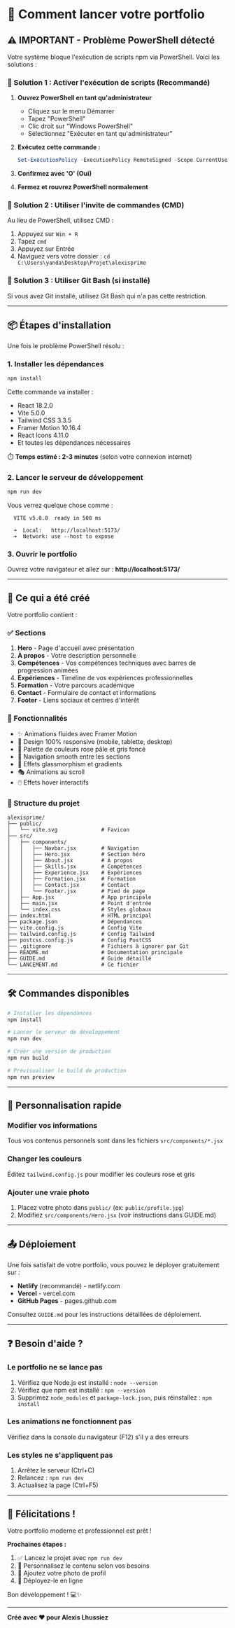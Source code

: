 # 🚀 Comment lancer votre portfolio

## ⚠️ IMPORTANT - Problème PowerShell détecté

Votre système bloque l'exécution de scripts npm via PowerShell. Voici les solutions :

### 🔧 Solution 1 : Activer l'exécution de scripts (Recommandé)

1. **Ouvrez PowerShell en tant qu'administrateur**
   - Cliquez sur le menu Démarrer
   - Tapez "PowerShell"
   - Clic droit sur "Windows PowerShell"
   - Sélectionnez "Exécuter en tant qu'administrateur"

2. **Exécutez cette commande :**
   ```powershell
   Set-ExecutionPolicy -ExecutionPolicy RemoteSigned -Scope CurrentUser
   ```

3. **Confirmez avec 'O' (Oui)**

4. **Fermez et rouvrez PowerShell normalement**

### 🔧 Solution 2 : Utiliser l'invite de commandes (CMD)

Au lieu de PowerShell, utilisez CMD :
1. Appuyez sur `Win + R`
2. Tapez `cmd`
3. Appuyez sur Entrée
4. Naviguez vers votre dossier : `cd C:\Users\yanda\Desktop\Projet\alexisprime`

### 🔧 Solution 3 : Utiliser Git Bash (si installé)

Si vous avez Git installé, utilisez Git Bash qui n'a pas cette restriction.

---

## 📦 Étapes d'installation

Une fois le problème PowerShell résolu :

### 1. Installer les dépendances
```bash
npm install
```

Cette commande va installer :
- React 18.2.0
- Vite 5.0.0
- Tailwind CSS 3.3.5
- Framer Motion 10.16.4
- React Icons 4.11.0
- Et toutes les dépendances nécessaires

⏱️ **Temps estimé : 2-3 minutes** (selon votre connexion internet)

### 2. Lancer le serveur de développement
```bash
npm run dev
```

Vous verrez quelque chose comme :
```
  VITE v5.0.0  ready in 500 ms

  ➜  Local:   http://localhost:5173/
  ➜  Network: use --host to expose
```

### 3. Ouvrir le portfolio
Ouvrez votre navigateur et allez sur : **http://localhost:5173/**

---

## 🎨 Ce qui a été créé

Votre portfolio contient :

### ✅ Sections
1. **Hero** - Page d'accueil avec présentation
2. **À propos** - Votre description personnelle
3. **Compétences** - Vos compétences techniques avec barres de progression animées
4. **Expériences** - Timeline de vos expériences professionnelles
5. **Formation** - Votre parcours académique
6. **Contact** - Formulaire de contact et informations
7. **Footer** - Liens sociaux et centres d'intérêt

### 🎯 Fonctionnalités
- ✨ Animations fluides avec Framer Motion
- 📱 Design 100% responsive (mobile, tablette, desktop)
- 🎨 Palette de couleurs rose pâle et gris foncé
- 🌊 Navigation smooth entre les sections
- 💎 Effets glassmorphism et gradients
- 🎭 Animations au scroll
- 🖱️ Effets hover interactifs

### 📂 Structure du projet
```
alexisprime/
├── public/
│   └── vite.svg              # Favicon
├── src/
│   ├── components/
│   │   ├── Navbar.jsx        # Navigation
│   │   ├── Hero.jsx          # Section héro
│   │   ├── About.jsx         # À propos
│   │   ├── Skills.jsx        # Compétences
│   │   ├── Experience.jsx    # Expériences
│   │   ├── Formation.jsx     # Formation
│   │   ├── Contact.jsx       # Contact
│   │   └── Footer.jsx        # Pied de page
│   ├── App.jsx               # App principale
│   ├── main.jsx              # Point d'entrée
│   └── index.css             # Styles globaux
├── index.html                # HTML principal
├── package.json              # Dépendances
├── vite.config.js            # Config Vite
├── tailwind.config.js        # Config Tailwind
├── postcss.config.js         # Config PostCSS
├── .gitignore                # Fichiers à ignorer par Git
├── README.md                 # Documentation principale
├── GUIDE.md                  # Guide détaillé
└── LANCEMENT.md              # Ce fichier
```

---

## 🛠️ Commandes disponibles

```bash
# Installer les dépendances
npm install

# Lancer le serveur de développement
npm run dev

# Créer une version de production
npm run build

# Prévisualiser le build de production
npm run preview
```

---

## 🎨 Personnalisation rapide

### Modifier vos informations
Tous vos contenus personnels sont dans les fichiers `src/components/*.jsx`

### Changer les couleurs
Éditez `tailwind.config.js` pour modifier les couleurs rose et gris

### Ajouter une vraie photo
1. Placez votre photo dans `public/` (ex: `public/profile.jpg`)
2. Modifiez `src/components/Hero.jsx` (voir instructions dans GUIDE.md)

---

## 📤 Déploiement

Une fois satisfait de votre portfolio, vous pouvez le déployer gratuitement sur :

- **Netlify** (recommandé) - netlify.com
- **Vercel** - vercel.com
- **GitHub Pages** - pages.github.com

Consultez `GUIDE.md` pour les instructions détaillées de déploiement.

---

## ❓ Besoin d'aide ?

### Le portfolio ne se lance pas
1. Vérifiez que Node.js est installé : `node --version`
2. Vérifiez que npm est installé : `npm --version`
3. Supprimez `node_modules` et `package-lock.json`, puis réinstallez : `npm install`

### Les animations ne fonctionnent pas
Vérifiez dans la console du navigateur (F12) s'il y a des erreurs

### Les styles ne s'appliquent pas
1. Arrêtez le serveur (Ctrl+C)
2. Relancez : `npm run dev`
3. Actualisez la page (Ctrl+F5)

---

## 🎉 Félicitations !

Votre portfolio moderne et professionnel est prêt !

**Prochaines étapes :**
1. ✅ Lancez le projet avec `npm run dev`
2. 🎨 Personnalisez le contenu selon vos besoins
3. 📸 Ajoutez votre photo de profil
4. 🚀 Déployez-le en ligne

Bon développement ! 💻✨

---

**Créé avec ❤️ pour Alexis Lhussiez**


